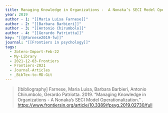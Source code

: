 ```yaml
---
title: Managing Knowledge in Organizations -  A Nonaka’s SECI Model Operationalization
year: 2019
author - 1: "[[Maria Luisa Farnese]]"
author - 2: "[[Barbara Barbieri]]"
author - 3: "[[Antonio Chirumbolo]]"
author - 4: "[[Gerardo Patriotta]]"
key: "[[@Farnese2019-fw]]"
journal: "[[Frontiers in psychology]]"
tags:
  - Zotero-Import-Feb-22
  - My-Library
  - 2021-12-03-Frontiers
  - Frontiers-2021
  - Journal-Articles
  - _BibTex-to-MD-Git
---
```


> [!bibliography]
> Farnese, Maria Luisa, Barbara Barbieri, Antonio Chirumbolo, Gerardo Patriotta. 2019. “Managing Knowledge in Organizations -  A Nonaka’s SECI Model Operationalization.” . https://www.frontiersin.org/article/10.3389/fpsyg.2019.02730/full